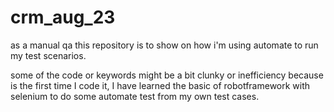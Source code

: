 # crm_aug_23
as a manual qa this repository is to show on how i'm using automate to run my test scenarios.


some of the code or keywords might be a bit clunky or inefficiency because is the first time I code it,
I have learned the basic of robotframework with selenium to do some automate test from my own test cases.
